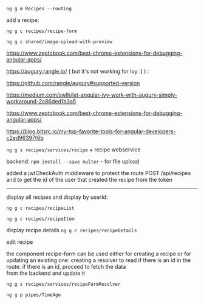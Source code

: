 `ng g m Recipes --routing`

add a recipe:

`ng g c recipes/recipe-form`

`ng g c shared/image-upload-with-preview`

https://www.zeptobook.com/best-chrome-extensions-for-debugging-angular-apps/

https://augury.rangle.io/ ( but it's not working for Ivy :( ) :

https://github.com/rangle/augury#supported-version

https://medium.com/swlh/let-angular-ivy-work-with-augury-simply-workaround-2c86ded1b3a5

https://www.zeptobook.com/best-chrome-extensions-for-debugging-angular-apps/

https://blog.bitsrc.io/my-top-favorite-tools-for-angular-developers-c2ed96397f6b

`ng g s recipes/services/recipe` + recipe webservice

backend:
`npm install --save multer` - for file upload

added a jwtCheckAuth middleware to protect the route POST /api/recipes and to get the id of the user that created the recipe from the token

---

display all recipes and display by userId:

`ng g c recipes/recipeList`

`ng g c recipes/recipeItem`

display recipe details
`ng g c recipes/recipeDetails`

edit recipe

the component recipe-form can be used either for creating a recipe or for updating an existing one:
creating a resolver to read if there is an id in the route. if there is an id, proceed to fetch the data  
from the backend and update it

`ng g s recipes/services/recipeFormResolver`

`ng g p pipes/TimeAgo`
